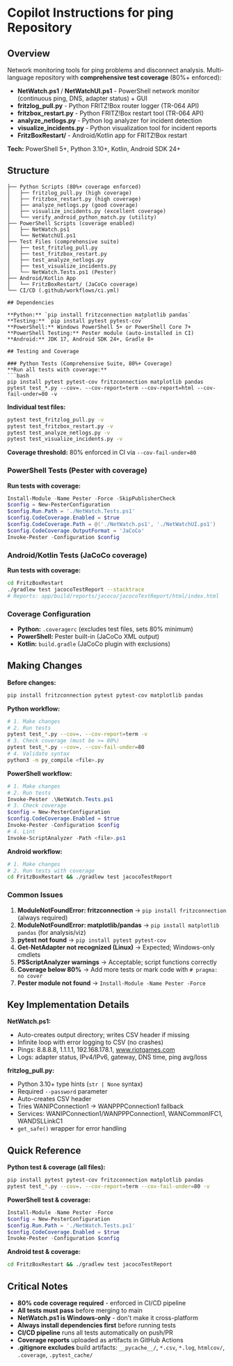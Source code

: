 # Copilot Instructions for ping Repository

## Overview

Network monitoring tools for ping problems and disconnect analysis. Multi-language repository with **comprehensive test coverage** (80%+ enforced):
- **NetWatch.ps1** / **NetWatchUI.ps1** - PowerShell network monitor (continuous ping, DNS, adapter status) + GUI
- **fritzlog_pull.py** - Python FRITZ!Box router logger (TR-064 API)
- **fritzbox_restart.py** - Python FRITZ!Box restart tool (TR-064 API)
- **analyze_netlogs.py** - Python log analyzer for incident detection
- **visualize_incidents.py** - Python visualization tool for incident reports
- **FritzBoxRestart/** - Android/Kotlin app for FRITZ!Box restart

**Tech:** PowerShell 5+, Python 3.10+, Kotlin, Android SDK 24+

## Structure

```
├── Python Scripts (80%+ coverage enforced)
│   ├── fritzlog_pull.py (high coverage)
│   ├── fritzbox_restart.py (high coverage)
│   ├── analyze_netlogs.py (good coverage)
│   ├── visualize_incidents.py (excellent coverage)
│   └── verify_android_python_match.py (utility)
├── PowerShell Scripts (coverage enabled)
│   ├── NetWatch.ps1
│   └── NetWatchUI.ps1
├── Test Files (comprehensive suite)
│   ├── test_fritzlog_pull.py
│   ├── test_fritzbox_restart.py
│   ├── test_analyze_netlogs.py
│   ├── test_visualize_incidents.py
│   └── NetWatch.Tests.ps1 (Pester)
├── Android/Kotlin App
│   └── FritzBoxRestart/ (JaCoCo coverage)
└── CI/CD (.github/workflows/ci.yml)

## Dependencies

**Python:** `pip install fritzconnection matplotlib pandas`
**Testing:** `pip install pytest pytest-cov`
**PowerShell:** Windows PowerShell 5+ or PowerShell Core 7+
**PowerShell Testing:** Pester module (auto-installed in CI)
**Android:** JDK 17, Android SDK 24+, Gradle 8+

## Testing and Coverage

### Python Tests (Comprehensive Suite, 80%+ Coverage)
**Run all tests with coverage:**
```bash
pip install pytest pytest-cov fritzconnection matplotlib pandas
pytest test_*.py --cov=. --cov-report=term --cov-report=html --cov-fail-under=80 -v
```

**Individual test files:**
```bash
pytest test_fritzlog_pull.py -v
pytest test_fritzbox_restart.py -v
pytest test_analyze_netlogs.py -v
pytest test_visualize_incidents.py -v
```

**Coverage threshold:** 80% enforced in CI via `--cov-fail-under=80`

### PowerShell Tests (Pester with coverage)
**Run tests with coverage:**
```powershell
Install-Module -Name Pester -Force -SkipPublisherCheck
$config = New-PesterConfiguration
$config.Run.Path = './NetWatch.Tests.ps1'
$config.CodeCoverage.Enabled = $true
$config.CodeCoverage.Path = @('./NetWatch.ps1', './NetWatchUI.ps1')
$config.CodeCoverage.OutputFormat = 'JaCoCo'
Invoke-Pester -Configuration $config
```

### Android/Kotlin Tests (JaCoCo coverage)
**Run tests with coverage:**
```bash
cd FritzBoxRestart
./gradlew test jacocoTestReport --stacktrace
# Reports: app/build/reports/jacoco/jacocoTestReport/html/index.html
```

### Coverage Configuration
- **Python:** `.coveragerc` (excludes test files, sets 80% minimum)
- **PowerShell:** Pester built-in (JaCoCo XML output)
- **Kotlin:** `build.gradle` (JaCoCo plugin with exclusions)

## Making Changes

**Before changes:**
```bash
pip install fritzconnection pytest pytest-cov matplotlib pandas
```

**Python workflow:**
```bash
# 1. Make changes
# 2. Run tests
pytest test_*.py --cov=. --cov-report=term -v
# 3. Check coverage (must be >= 80%)
pytest test_*.py --cov=. --cov-fail-under=80
# 4. Validate syntax
python3 -m py_compile <file>.py
```

**PowerShell workflow:**
```powershell
# 1. Make changes
# 2. Run tests
Invoke-Pester .\NetWatch.Tests.ps1
# 3. Check coverage
$config = New-PesterConfiguration
$config.CodeCoverage.Enabled = $true
Invoke-Pester -Configuration $config
# 4. Lint
Invoke-ScriptAnalyzer -Path <file>.ps1
```

**Android workflow:**
```bash
# 1. Make changes
# 2. Run tests with coverage
cd FritzBoxRestart && ./gradlew test jacocoTestReport
```

### Common Issues

1. **ModuleNotFoundError: fritzconnection** → `pip install fritzconnection` (always required)
2. **ModuleNotFoundError: matplotlib/pandas** → `pip install matplotlib pandas` (for analysis/viz)
3. **pytest not found** → `pip install pytest pytest-cov`
4. **Get-NetAdapter not recognized (Linux)** → Expected; Windows-only cmdlets
5. **PSScriptAnalyzer warnings** → Acceptable; script functions correctly
6. **Coverage below 80%** → Add more tests or mark code with `# pragma: no cover`
7. **Pester module not found** → `Install-Module -Name Pester -Force`

## Key Implementation Details

**NetWatch.ps1:**
- Auto-creates output directory; writes CSV header if missing
- Infinite loop with error logging to CSV (no crashes)
- Pings: 8.8.8.8, 1.1.1.1, 192.168.178.1, www.riotgames.com
- Logs: adapter status, IPv4/IPv6, gateway, DNS time, ping avg/loss

**fritzlog_pull.py:**
- Python 3.10+ type hints (`str | None` syntax)
- Required `--password` parameter
- Auto-creates CSV header
- Tries WANIPConnection1 → WANPPPConnection1 fallback
- Services: WANIPConnection1/WANPPPConnection1, WANCommonIFC1, WANDSLLinkC1
- `get_safe()` wrapper for error handling

## Quick Reference

**Python test & coverage (all files):**
```bash
pip install pytest pytest-cov fritzconnection matplotlib pandas
pytest test_*.py --cov=. --cov-report=term --cov-fail-under=80 -v
```

**PowerShell test & coverage:**
```powershell
Install-Module -Name Pester -Force
$config = New-PesterConfiguration
$config.Run.Path = './NetWatch.Tests.ps1'
$config.CodeCoverage.Enabled = $true
Invoke-Pester -Configuration $config
```

**Android test & coverage:**
```bash
cd FritzBoxRestart && ./gradlew test jacocoTestReport
```

## Critical Notes
- **80% code coverage required** - enforced in CI/CD pipeline
- **All tests must pass** before merging to main
- **NetWatch.ps1 is Windows-only** - don't make it cross-platform
- **Always install dependencies first** before running tests
- **CI/CD pipeline** runs all tests automatically on push/PR
- **Coverage reports** uploaded as artifacts in GitHub Actions
- **.gitignore excludes** build artifacts: `__pycache__/`, `*.csv`, `*.log`, `htmlcov/`, `.coverage`, `.pytest_cache/`
